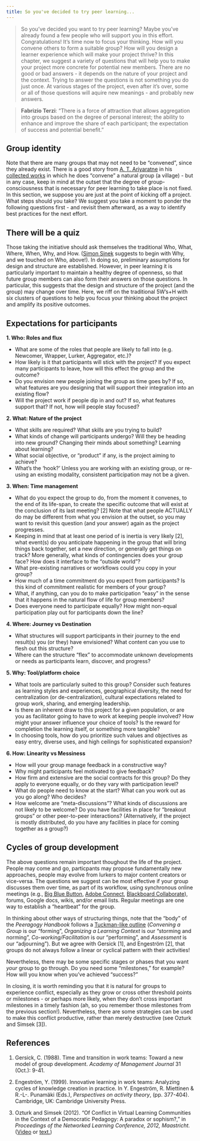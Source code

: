 ```yaml
---
title: So you've decided to try peer learning...
---
```

> So you’ve decided you want to try peer learning? Maybe you’ve already
> found a few people who will support you in this effort.
> Congratulations! It’s time now to focus your thinking. How will you
> convene others to form a suitable group? How will you design a learner
> experience which will make your project thrive? In this chapter, we
> suggest a variety of questions that will help you to make your project
> more concrete for potential new members. There are no good or bad
> answers - it depends on the nature of your project and the context.
> Trying to answer the questions is not something you do just once. At
> various stages of the project, even after it’s over, some or all of
> those questions will aquire new meanings - and probably new answers.

> **Fabrizio Terzi**: “There is a force of attraction that allows
> aggregation into groups based on the degree of personal interest; the
> ability to enhance and improve the share of each participant; the
> expectation of success and potential benefit.”

Group identity
--------------

Note that there are many groups that may not need to be “convened”,
since they already exist. There is a good story from [A. T.
Ariyaratne](http://www.sarvodayausa.org/learn/a-t-ariyartne/) in his
[collected
works](http://www.sarvodaya.org/about/philosophy/collected-works-vol-1/rural-self-help)
in which he does “convene” a natural group (a village) - but in any
case, keep in mind at the outset that the degree of group-consciousness
that is necessary for peer learning to take place is not fixed. In this
section, we suppose you are just at the point of kicking off a project.
What steps should you take? We suggest you take a moment to ponder the
following questions first - and revisit them afterward, as a way to
identify best practices for the next effort.

There will be a quiz
--------------------

Those taking the initiative should ask themselves the traditional Who,
What, Where, When, Why, and How. ([Simon
Sinek](http://en.wikipedia.org/wiki/Simon_Sinek) suggests to begin with
Why, and we touched on Who, above!). In doing so, preliminary
assumptions for design and structure are established. However, in peer
learning it is particularly important to maintain a healthy degree of
openness, so that future group members can also form their answers on
those questions. In particular, this suggests that the design and
structure of the project (and the group) may change over time. Here, we
riff on the traditional 5W’s+H with six clusters of questions to help
you focus your thinking about the project and amplify its positive
outcomes.

Expectations for participants
-----------------------------

**1. Who: Roles and flux**

-   What are some of the roles that people are likely to fall into (e.g.
    Newcomer, Wrapper, Lurker, Aggregator, etc.)?
-   How likely is it that participants will stick with the project? If
    you expect many participants to leave, how will this effect the
    group and the outcome?
-   Do you envision new people joining the group as time goes by? If so,
    what features are you designing that will support their integration
    into an existing flow?
-   Will the project work if people dip in and out? If so, what features
    support that? If not, how will people stay focused?

**2. What: Nature of the project**

-   What skills are required? What skills are you trying to build?
-   What kinds of change will participants undergo? Will they be heading
    into new ground? Changing their minds about something? Learning
    about learning?
-   What social objective, or “product” if any, is the project aiming to
    achieve?
-   What’s the ‘hook?’ Unless you are working with an existing group, or
    re-using an existing modality, consistent participation may not be a
    given.

**3. When: Time management**

-   What do you expect the group to do, from the moment it convenes, to
    the end of its life-span, to create the specific outcome that will
    exist at the conclusion of its last meeting? [2] Note that what
    people ACTUALLY do may be different from what you envision at the
    outset, so you may want to revisit this question (and your answer)
    again as the project progresses.
-   Keeping in mind that at least one period of is inertia is very
    likely [2], what event(s) do you anticipate happening in the group
    that will bring things back together, set a new direction, or
    generally get things on track? More generally, what kinds of
    contingencies does your group face? How does it interface to the
    “outside world”?
-   What pre-existing narratives or workflows could you copy in your
    group?
-   How much of a time commitment do you expect from participants? Is
    this kind of commitment realistic for members of your group?
-   What, if anything, can you do to make participation “easy” in the
    sense that it happens in the natural flow of life for group members?
-   Does everyone need to participate equally? How might non-equal
    participation play out for participants down the line?

**4. Where: Journey vs Destination**

-   What structures will support participants in their journey to the
    end result(s) you (or they) have envisioned? What content can you
    use to flesh out this structure?
-   Where can the structure “flex” to accommodate unknown developments
    or needs as participants learn, discover, and progress?

**5. Why: Tool/platform choice**

-   What tools are particularly suited to this group? Consider such
    features as learning styles and experiences, geographical diversity,
    the need for centralization (or de-centralization), cultural
    expectations related to group work, sharing, and emerging
    leadership.
-   Is there an inherent draw to this project for a given population, or
    are you as facilitator going to have to work at keeping people
    involved? How might your answer influence your choice of tools? Is
    the reward for completion the learning itself, or something more
    tangible?
-   In choosing tools, how do you prioritize such values and objectives
    as easy entry, diverse uses, and high ceilings for sophisticated
    expansion?

**6. How: Linearity vs Messiness**

-   How will your group manage feedback in a constructive way?
-   Why might participants feel motivated to give feedback?
-   How firm and extensive are the social contracts for this group? Do
    they apply to everyone equally, or do they vary with participation
    level?
-   What do people need to know at the start? What can you work out as
    you go along? Who decides?
-   How welcome are “meta-discussions”? What kinds of discussions are
    not likely to be welcome? Do you have facilities in place for
    “breakout groups” or other peer-to-peer interactions?
    (Alternatively, if the project is mostly distributed, do you have
    any facilities in place for coming together as a group?)

Cycles of group development
---------------------------

The above questions remain important thoughout the life of the project.
People may come and go, particpants may propose fundamentally new
approaches, people may evolve from lurkers to major content creators or
vice-versa. The questions we suggest can be most effective if your group
discusses them over time, as part of its workflow, using synchronous
online meetings (e.g., [Big Blue Button](http://www.bigbluebutton.org/),
[Adobe
Connect](http://success.adobe.com/en/na/sem/products/connect/1109_6011_connect_webinars.html?sdid=IEASO&skwcid=TC\textbar{}22191\textbar{}adobe%20connect\textbar{}\textbar{}S\textbar{}e\textbar{}5894715262),
[Blackboard
Collaborate](http://www.blackboard.com/platforms/collaborate/overview.aspx)),
forums, Google docs, wikis, and/or email lists. Regular meetings are one
way to establish a “heartbeat” for the group.

In thinking about other ways of structuring things, note that the “body”
of the *Peeragogy Handbook* follows a [Tuckman-like
outline](http://en.wikipedia.org/wiki/Forming-storming-norming-performing)
(*Convening a Group* is our “forming”, *Organizing a Learning Context*
is our “storming and norming”, *Co-working/Facilitation* is our
“performing”, and *Assessment* is our “adjourning”). But we agree with
Gersick <span>[</span>1<span>]</span>, and Engeström
<span>[</span>2<span>]</span>, that groups do not always follow a linear
or cyclical pattern with their activities!

Nevertheless, there may be some specific stages or phases that you want
*your* group to go through. Do you need some “milestones,” for example?
How will you know when you’ve achieved “success?”

In closing, it is worth reminding you that it is natural for groups to
experience conflict, especially as they grow or cross other threshold
points or milestones - or perhaps more likely, when they don’t cross
important milestones in a timely fashion (ah, so you remember those
milestones from the previous section!). Nevertheless, there are some
strategies can be used to make this conflict productive, rather than
merely destructive (see Ozturk and Simsek
<span>[</span>3<span>]</span>).

References
----------

1.  Gersick, C. (1988). Time and transition in work teams: Toward a new
    model of group development. *Academy of Management Journal* 31
    (Oct.): 9-41.

2.  Engeström, Y. (1999). Innovative learning in work teams: Analyzing
    cycles of knowledge creation in practice. In Y. Engeström, R.
    Miettinen & R.-L-. Punamäki (Eds.), *Perspectives on activity
    theory*, (pp. 377-404). Cambridge, UK: Cambridge University Press.

3.  Ozturk and Simsek (2012). “Of Conflict in Virtual Learning
    Communities in the Context of a Democratic Pedagogy: A paradox or
    sophism?,” in *Proceedings of the Networked Learning Conference,
    2012, Maastricht.*
    ([Video](http://www.lancaster.ac.uk/fass/edres/seminars/Ozturk300311.htm)
    or
    [text.](http://networkedlearningconference.org.uk/abstracts/pdf/ozturk.pdf))


